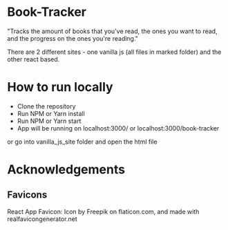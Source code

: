 # Book-Tracker

"Tracks the amount of books that you've read, the ones you want to read, and the progress on the ones you're reading."

There are 2 different sites - one vanilla js (all files in marked folder) and the other react based.

# How to run locally

- Clone the repository
- Run NPM or Yarn install
- Run NPM or Yarn start
- App will be running on localhost:3000/ or localhost:3000/book-tracker

or go into vanilla_js_site folder and open the html file


# Acknowledgements
## Favicons
React App Favicon: Icon by Freepik on flaticon.com, and made with realfavicongenerator.net